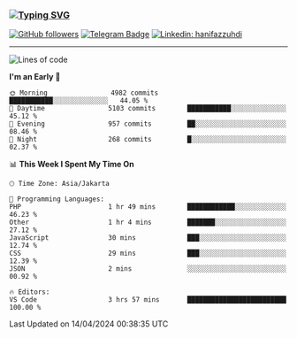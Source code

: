 ### [![Typing SVG](https://readme-typing-svg.herokuapp.com?font=lato&size=22&lines=Hi+There+👋)](https://git.io/typing-svg) 

[![GitHub followers](https://img.shields.io/github/followers/hanifazzuhdi?label=Follow&style=social)](https://github.com/hanifazzuhdi/?tab=follow) 
[![Telegram Badge](https://img.shields.io/badge/-hanif0198-blue?style=social&logo=telegram&link=https://www.t.me/hanif0198/)](https://www.t.me/hanif0198/) 
[![Linkedin: hanifazzuhdi](https://img.shields.io/badge/-hanifazzuhdi-blue?style=flat-square&logo=Linkedin&logoColor=white&link=https://www.linkedin.com/in/hanif-az-zuhdi-69688019b/)](https://www.linkedin.com/in/hanif-az-zuhdi-69688019b/) 

<hr/>

<!--START_SECTION:waka-->
![Lines of code](https://img.shields.io/badge/From%20Hello%20World%20I%27ve%20Written-51.6%20million%20lines%20of%20code-blue)

**I'm an Early 🐤** 

```text
🌞 Morning                4982 commits        ███████████░░░░░░░░░░░░░░   44.05 % 
🌆 Daytime                5103 commits        ███████████░░░░░░░░░░░░░░   45.12 % 
🌃 Evening                957 commits         ██░░░░░░░░░░░░░░░░░░░░░░░   08.46 % 
🌙 Night                  268 commits         █░░░░░░░░░░░░░░░░░░░░░░░░   02.37 % 
```


📊 **This Week I Spent My Time On** 

```text
🕑︎ Time Zone: Asia/Jakarta

💬 Programming Languages: 
PHP                      1 hr 49 mins        ████████████░░░░░░░░░░░░░   46.23 % 
Other                    1 hr 4 mins         ███████░░░░░░░░░░░░░░░░░░   27.12 % 
JavaScript               30 mins             ███░░░░░░░░░░░░░░░░░░░░░░   12.74 % 
CSS                      29 mins             ███░░░░░░░░░░░░░░░░░░░░░░   12.39 % 
JSON                     2 mins              ░░░░░░░░░░░░░░░░░░░░░░░░░   00.92 % 

🔥 Editors: 
VS Code                  3 hrs 57 mins       █████████████████████████   100.00 % 
```


 Last Updated on 14/04/2024 00:38:35 UTC
<!--END_SECTION:waka-->
